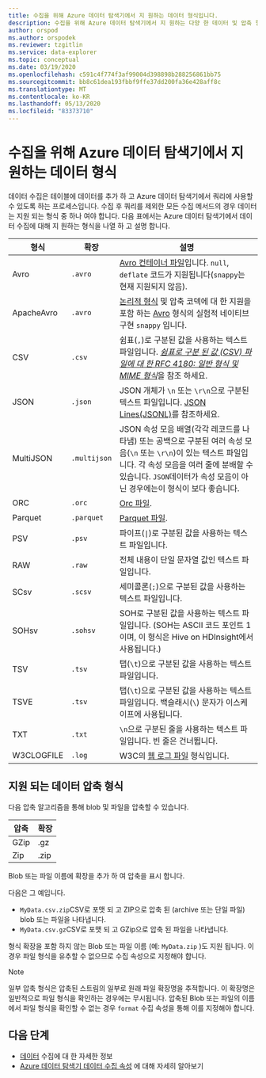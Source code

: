 ```yaml
---
title: 수집을 위해 Azure 데이터 탐색기에서 지 원하는 데이터 형식입니다.
description: 수집을 위해 Azure 데이터 탐색기에서 지 원하는 다양 한 데이터 및 압축 형식에 대해 알아봅니다.
author: orspod
ms.author: orspodek
ms.reviewer: tzgitlin
ms.service: data-explorer
ms.topic: conceptual
ms.date: 03/19/2020
ms.openlocfilehash: c591c4f774f3af99004d398898b288256861bb75
ms.sourcegitcommit: bb8c61dea193fbbf9ffe37dd200fa36e428aff8c
ms.translationtype: MT
ms.contentlocale: ko-KR
ms.lasthandoff: 05/13/2020
ms.locfileid: "83373710"
---
```

# <a name="data-formats-supported-by-azure-data-explorer-for-ingestion"></a>수집을 위해 Azure 데이터 탐색기에서 지 원하는 데이터 형식

데이터 수집은 테이블에 데이터를 추가 하 고 Azure 데이터 탐색기에서 쿼리에 사용할 수 있도록 하는 프로세스입니다. 수집 후 쿼리를 제외한 모든 수집 메서드의 경우 데이터는 지원 되는 형식 중 하나 여야 합니다. 다음 표에서는 Azure 데이터 탐색기에서 데이터 수집에 대해 지 원하는 형식을 나열 하 고 설명 합니다.

|형식   |확장   |설명|
|---------|------------|-----------|
|Avro     |`.avro`     |[Avro 컨테이너 파일](https://avro.apache.org/docs/current/)입니다. `null`, `deflate` 코드가 지원됩니다(`snappy`는 현재 지원되지 않음).|
|ApacheAvro|`.avro`    |[논리적 형식](https://avro.apache.org/docs/current/spec.html#Logical+Types) 및 압축 코덱에 대 한 지원을 포함 하는 [Avro](https://avro.apache.org/docs/current/) 형식의 실험적 네이티브 구현 `snappy` 입니다.|
|CSV      |`.csv`      |쉼표(`,`)로 구분된 값을 사용하는 텍스트 파일입니다. [ _쉼표로 구분 된 값 (CSV) 파일에 대 한 RFC 4180: 일반 형식 및 MIME 형식_](https://www.ietf.org/rfc/rfc4180.txt)을 참조 하세요.|
|JSON     |`.json`     |JSON 개체가 `\n` 또는 `\r\n`으로 구분된 텍스트 파일입니다. [JSON Lines(JSONL)](http://jsonlines.org/)를 참조하세요.|
|MultiJSON|`.multijson`|JSON 속성 모음 배열(각각 레코드를 나타냄) 또는 공백으로 구분된 여러 속성 모음(`\n` 또는 `\r\n`)이 있는 텍스트 파일입니다. 각 속성 모음을 여러 줄에 분배할 수 있습니다. `JSON`데이터가 속성 모음이 아닌 경우에는이 형식이 보다 좋습니다.|
|ORC      |`.orc`      |[Orc 파일](https://en.wikipedia.org/wiki/Apache_ORC).|
|Parquet  |`.parquet`  |[Parquet 파일](https://en.wikipedia.org/wiki/Apache_Parquet).|
|PSV      |`.psv`      |파이프(<code>&#124;</code>)로 구분된 값을 사용하는 텍스트 파일입니다.|
|RAW      |`.raw`      |전체 내용이 단일 문자열 값인 텍스트 파일입니다.|
|SCsv     |`.scsv`     |세미콜론(`;`)으로 구분된 값을 사용하는 텍스트 파일입니다.|
|SOHsv    |`.sohsv`    |SOH로 구분된 값을 사용하는 텍스트 파일입니다. (SOH는 ASCII 코드 포인트 1이며, 이 형식은 Hive on HDInsight에서 사용됩니다.)|
|TSV      |`.tsv`      |탭(`\t`)으로 구분된 값을 사용하는 텍스트 파일입니다.|
|TSVE     |`.tsv`      |탭(`\t`)으로 구분된 값을 사용하는 텍스트 파일입니다. 백슬래시(`\`) 문자가 이스케이프에 사용됩니다.|
|TXT      |`.txt`      |`\n`으로 구분된 줄을 사용하는 텍스트 파일입니다. 빈 줄은 건너뜁니다.|
|W3CLOGFILE |`.log`    |W3C의 [웹 로그 파일](https://www.w3.org/TR/WD-logfile.html) 형식입니다.|

## <a name="supported-data-compression-formats"></a>지원 되는 데이터 압축 형식

다음 압축 알고리즘을 통해 blob 및 파일을 압축할 수 있습니다.

|압축|확장|
|-----------|---------|
|GZip       |.gz      |
|Zip        |.zip     |

Blob 또는 파일 이름에 확장을 추가 하 여 압축을 표시 합니다.

다음은 그 예입니다.
* `MyData.csv.zip`CSV로 포맷 되 고 ZIP으로 압축 된 (archive 또는 단일 파일) blob 또는 파일을 나타냅니다.
* `MyData.csv.gz`CSV로 포맷 되 고 GZip으로 압축 된 파일을 나타냅니다.

형식 확장을 포함 하지 않는 Blob 또는 파일 이름 (예: `MyData.zip` )도 지원 됩니다. 이 경우 파일 형식을 유추할 수 없으므로 수집 속성으로 지정해야 합니다.

> [!NOTE]
> 일부 압축 형식은 압축된 스트림의 일부로 원래 파일 확장명을 추적합니다. 이 확장명은 일반적으로 파일 형식을 확인하는 경우에는 무시됩니다. 압축된 Blob 또는 파일의 이름에서 파일 형식을 확인할 수 없는 경우 `format` 수집 속성을 통해 이를 지정해야 합니다.

## <a name="next-steps"></a>다음 단계

* [데이터](ingest-data-overview.md) 수집에 대 한 자세한 정보
* [Azure 데이터 탐색기 데이터 수집 속성](ingestion-properties.md) 에 대해 자세히 알아보기
